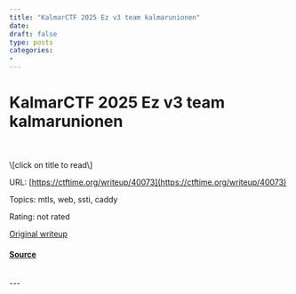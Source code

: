 ```yaml
---
title: "KalmarCTF 2025 Ez v3 team kalmarunionen"
date: 
draft: false
type: posts
categories: 
- 
---
```

# KalmarCTF 2025 Ez v3 team kalmarunionen

<br/>

<br/>
\[click on title to read\]

URL: [https://ctftime.org/writeup/40073](https://ctftime.org/writeup/40073)

Topics: mtls, web, ssti, caddy 

Rating: not rated

[Original writeup](https://github.com/kalmarunionenctf/kalmarctf/blob/main/2025/web/caddy-v3/solution.md)

#### [Source](https://ctftime.org/writeup/40073)

<br/>
---
